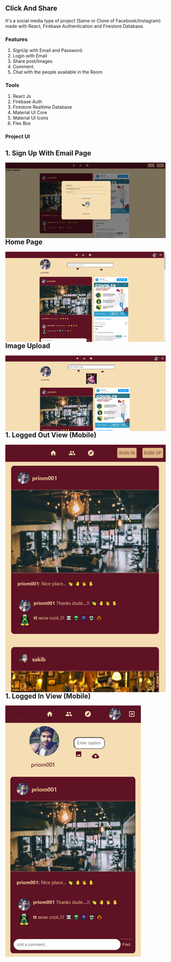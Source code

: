 ## Click And Share

It's a social media type of project (Same or Clone of Facebook/Instagram) made with React, Firebase Authentication and Firestore Database.

### Features

1. SignUp with Email and Password.
2. Login with Email
3. Share post/Images
4. Comment.
5. Chat with the people available in the Room

### Tools

1. React Js
2. Firebase Auth
3. Firestore Realtime Database
4. Material UI Core
5. Material UI Icons
6. Flex Box

### Project UI

## 1. Sign Up With Email Page

<img align="left" alt="priom7" src="https://github.com/Priom7/Click-Share-My-Gram-Social-Media-/blob/master/UI%20Screen%20Shots/my-gram-4.png" />

<hr/>

## Home Page

<img align="left" alt="priom7" src="https://github.com/Priom7/Click-Share-My-Gram-Social-Media-/blob/master/UI%20Screen%20Shots/my-gram.png" />

<hr/>

## Image Upload

<img align="left" alt="priom7" src="https://github.com/Priom7/Click-Share-My-Gram-Social-Media-/blob/master/UI%20Screen%20Shots/my-gram-2.png" />

<hr/>

## 1. Logged Out View (Mobile)

<img align="left" alt="priom7" src="https://github.com/Priom7/Click-Share-My-Gram-Social-Media-/blob/master/UI%20Screen%20Shots/my-gram-5.png" />

<hr/>

## 1. Logged In View (Mobile)

<img align="left" alt="priom7" src="https://github.com/Priom7/Click-Share-My-Gram-Social-Media-/blob/master/UI%20Screen%20Shots/my-gram-6.PNG" />
